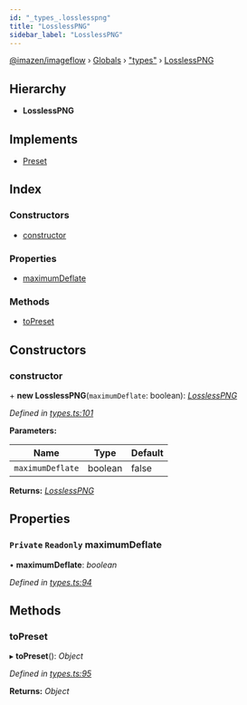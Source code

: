 ```yaml
---
id: "_types_.losslesspng"
title: "LosslessPNG"
sidebar_label: "LosslessPNG"
---
```


[@imazen/imageflow](../index.md) › [Globals](../globals.md) › ["types"](../modules/_types_.md) › [LosslessPNG](_types_.losslesspng.md)

## Hierarchy

* **LosslessPNG**

## Implements

* [Preset](_types_.preset.md)

## Index

### Constructors

* [constructor](_types_.losslesspng.md#constructor)

### Properties

* [maximumDeflate](_types_.losslesspng.md#private-readonly-maximumdeflate)

### Methods

* [toPreset](_types_.losslesspng.md#topreset)

## Constructors

###  constructor

\+ **new LosslessPNG**(`maximumDeflate`: boolean): *[LosslessPNG](_types_.losslesspng.md)*

*Defined in [types.ts:101](https://github.com/imazen/imageflow-node/blob/8d7450b/lib/types.ts#L101)*

**Parameters:**

Name | Type | Default |
------ | ------ | ------ |
`maximumDeflate` | boolean | false |

**Returns:** *[LosslessPNG](_types_.losslesspng.md)*

## Properties

### `Private` `Readonly` maximumDeflate

• **maximumDeflate**: *boolean*

*Defined in [types.ts:94](https://github.com/imazen/imageflow-node/blob/8d7450b/lib/types.ts#L94)*

## Methods

###  toPreset

▸ **toPreset**(): *Object*

*Defined in [types.ts:95](https://github.com/imazen/imageflow-node/blob/8d7450b/lib/types.ts#L95)*

**Returns:** *Object*
